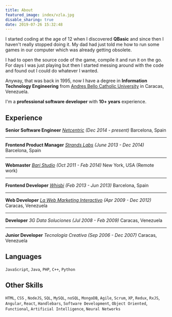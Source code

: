 ```yaml
---
title: About
featured_image: index/vzla.jpg
disable_sharing: true
date: 2019-07-26 15:32:48
---
```

I started coding at the age of 12 when I discovered **QBasic** and since then I haven't really stopped doing it. My dad had just told me how to run some games in our computer which was already getting obsolete.

<!-- more -->

I had to open the source code of the game, compile it and run it on the go. For days I was just playing but then I started messing around with the code and found out I could do whatever I wanted.

Anyway, that was back in 1995, now I have a degree in **Information Technology Engineering** from [Andres Bello Catholic University][2] in Caracas, Venezuela.

I'm a **professional software developer** with **10+ years** experience.

## Experience

**Senior Software Engineer**
*[Netcentric][3] (Dec 2014 - present)*
Barcelona, Spain

---
**Frontend Product Manager**
*[Strands Labs][4] (June 2013 - Dec 2014)*
Barcelona, Spain

---
**Webmaster**
*[Bari Studio][5] (Oct 2011 - Feb 2014)*
New York, USA (Remote work)

---
**Frontend Developer**
*[Whisbi][6] (Feb 2013 - Jun 2013)*
Barcelona, Spain

---
**Web Developer**
*[La Web Marketing Interactivo][7] (Apr 2009 - Dec 2012)*
Caracas, Venezuela

---
**Developer**
*3G Data Soluciones (Jul 2008 - Feb 2009)*
Caracas, Venezuela

---
**Junior Developer**
*Tecnología Creativa (Sep 2006 - Dec 2007)*
Caracas, Venezuela

## Languages

`JavaScript`, `Java`, `PHP`, `C++`, `Python`

## Other Skills

`HTML`, `CSS` , `NodeJS`, `SQL`, `MySQL`, `noSQL`, `MongoDB`, `Agile`, `Scrum`, `XP`, `Redux`, `RxJS`, `Angular`, `React`, `Handlebars`, `Software Development`, `Object Oriented`, `Functional`, `Artificial Intelligence`, `Neural Networks`

[2]: https://www.ucab.edu.ve/
[3]: https://www.netcentric.biz/
[4]: https://strands.com/
[5]: http://www.thebaristudio.com/
[6]: https://www.whisbi.com/
[7]: http://hacemosloquenosgusta.com/
